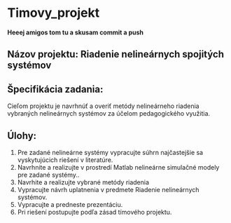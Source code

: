 # Timovy_projekt
__Heeej amigos tom tu a skusam commit a push__

## Názov projektu: 	Riadenie nelineárnych spojitých systémov

## Špecifikácia zadania: 
Cieľom projektu je navrhnúť a overiť metódy nelineárneho riadenia vybraných nelineárnych systémov za účelom pedagogického využitia.

	
## Úlohy:
1. Pre zadané nelineárne systémy vypracujte súhrn najčastejšie sa vyskytujúcich riešení v literatúre.
2. Navrhnite a realizujte v prostredí Matlab nelineárne simulačné modely pre zadané systémy..
3. Navrhite a realizujte vybrané metódy riadenia
4. Vypracujte návrh uplatnenia v predmete Riadenie nelineárnych systémov.
5. Vypracujte a predneste prezentáciu.
6. Pri riešení postupujte podľa zásad tímového projektu.
